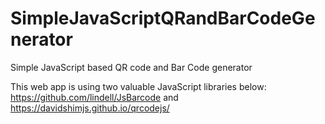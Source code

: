 # SimpleJavaScriptQRandBarCodeGenerator
Simple JavaScript based QR code and Bar Code generator

This web app is using two valuable JavaScript libraries below:
https://github.com/lindell/JsBarcode
and 
https://davidshimjs.github.io/qrcodejs/
